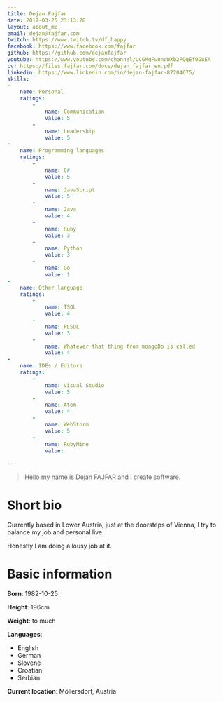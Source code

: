 ```yaml
---
title: Dejan Fajfar
date: 2017-03-25 23:13:28
layout: about_me
email: dejan@fajfar.com
twitch: https://www.twitch.tv/df_happy
facebook: https://www.facebook.com/fajfar
github: https://github.com/dejanfajfar
youtube: https://www.youtube.com/channel/UCGMqFwonaWXb2PQqEf0G8EA
cv: https://files.fajfar.com/docs/dejan_fajfar_en.pdf
linkedin: https://www.linkedin.com/in/dejan-fajfar-87204675/
skills:
- 
	name: Personal
	ratings:
		- 
			name: Communication
			value: 5
		-
			name: Leadership
			value: 5
-
	name: Programming languages
	ratings:
		-
			name: C#
			value: 5
		-
			name: JavaScript
			value: 5
		-
			name: Java
			value: 4
		-
			name: Ruby
			value: 3
		-
			name: Python
			value: 3
		-
			name: Go
			value: 1
-
	name: Other language
	ratings:
		-
			name: TSQL
			value: 4
		-
			name: PLSQL
			value: 3
		-
			name: Whatever that thing from mongoDb is called
			value: 4
-
	name: IDEs / Editors
	ratings:
		-
			name: Visual Studio
			value: 5
		-
			name: Atom
			value: 4
		-
			name: WebStorm
			value: 5
		-
			name: RubyMine
			value: 
		
---
```


> Hello my name is Dejan FAJFAR and I create software. 

# Short bio

Currently based in Lower Austria, just at the doorsteps of Vienna, I try to balance my job and personal live. 

Honestly I am doing a lousy job at it. 

# Basic information

__Born__: 1982-10-25

__Height__: 196cm

__Weight__: to much

__Languages__:

* English
* German
* Slovene
* Croatian
* Serbian

__Current location__: Möllersdorf, Austria
